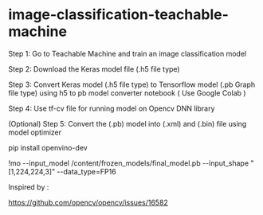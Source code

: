 # image-classification-teachable-machine

Step 1: Go to Teachable Machine and train an image classification model

Step 2: Download the Keras model file (.h5 file type)

Step 3: Convert Keras model (.h5 file type) to Tensorflow model (.pb Graph file type) using h5 to pb model converter notebook ( Use Google Colab )

Step 4: Use tf-cv file for running model on Opencv DNN library

(Optional) Step 5: Convert the (.pb) model into (.xml) and (.bin) file using model optimizer

pip install openvino-dev

!mo --input_model /content/frozen_models/final_model.pb --input_shape "[1,224,224,3]" --data_type=FP16

Inspired by : 

https://github.com/opencv/opencv/issues/16582
